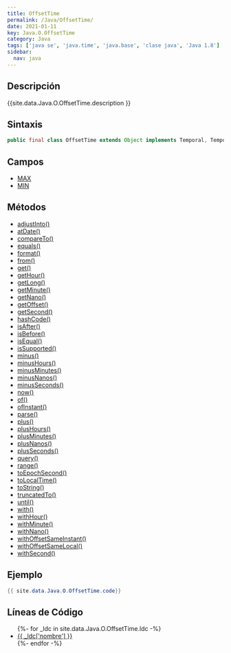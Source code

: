 ```yaml
---
title: OffsetTime
permalink: /Java/OffsetTime/
date: 2021-01-11
key: Java.O.OffsetTime
category: Java
tags: ['java se', 'java.time', 'java.base', 'clase java', 'Java 1.8']
sidebar: 
  nav: java
---
```


## Descripción
{{site.data.Java.O.OffsetTime.description }}

## Sintaxis
~~~java
public final class OffsetTime extends Object implements Temporal, TemporalAdjuster, Comparable<OffsetTime>, Serializable
~~~

## Campos
* [MAX](/Java/OffsetTime/MAX)
* [MIN](/Java/OffsetTime/MIN)

## Métodos
* [adjustInto()](/Java/OffsetTime/adjustInto)
* [atDate()](/Java/OffsetTime/atDate)
* [compareTo()](/Java/OffsetTime/compareTo)
* [equals()](/Java/OffsetTime/equals)
* [format()](/Java/OffsetTime/format)
* [from()](/Java/OffsetTime/from)
* [get()](/Java/OffsetTime/get)
* [getHour()](/Java/OffsetTime/getHour)
* [getLong()](/Java/OffsetTime/getLong)
* [getMinute()](/Java/OffsetTime/getMinute)
* [getNano()](/Java/OffsetTime/getNano)
* [getOffset()](/Java/OffsetTime/getOffset)
* [getSecond()](/Java/OffsetTime/getSecond)
* [hashCode()](/Java/OffsetTime/hashCode)
* [isAfter()](/Java/OffsetTime/isAfter)
* [isBefore()](/Java/OffsetTime/isBefore)
* [isEqual()](/Java/OffsetTime/isEqual)
* [isSupported()](/Java/OffsetTime/isSupported)
* [minus()](/Java/OffsetTime/minus)
* [minusHours()](/Java/OffsetTime/minusHours)
* [minusMinutes()](/Java/OffsetTime/minusMinutes)
* [minusNanos()](/Java/OffsetTime/minusNanos)
* [minusSeconds()](/Java/OffsetTime/minusSeconds)
* [now()](/Java/OffsetTime/now)
* [of()](/Java/OffsetTime/of)
* [ofInstant()](/Java/OffsetTime/ofInstant)
* [parse()](/Java/OffsetTime/parse)
* [plus()](/Java/OffsetTime/plus)
* [plusHours()](/Java/OffsetTime/plusHours)
* [plusMinutes()](/Java/OffsetTime/plusMinutes)
* [plusNanos()](/Java/OffsetTime/plusNanos)
* [plusSeconds()](/Java/OffsetTime/plusSeconds)
* [query()](/Java/OffsetTime/query)
* [range()](/Java/OffsetTime/range)
* [toEpochSecond()](/Java/OffsetTime/toEpochSecond)
* [toLocalTime()](/Java/OffsetTime/toLocalTime)
* [toString()](/Java/OffsetTime/toString)
* [truncatedTo()](/Java/OffsetTime/truncatedTo)
* [until()](/Java/OffsetTime/until)
* [with()](/Java/OffsetTime/with)
* [withHour()](/Java/OffsetTime/withHour)
* [withMinute()](/Java/OffsetTime/withMinute)
* [withNano()](/Java/OffsetTime/withNano)
* [withOffsetSameInstant()](/Java/OffsetTime/withOffsetSameInstant)
* [withOffsetSameLocal()](/Java/OffsetTime/withOffsetSameLocal)
* [withSecond()](/Java/OffsetTime/withSecond)

## Ejemplo
~~~java
{{ site.data.Java.O.OffsetTime.code}}
~~~

## Líneas de Código
<ul>
{%- for _ldc in site.data.Java.O.OffsetTime.ldc -%}
   <li>
       <a href="{{_ldc['url'] }}">{{ _ldc['nombre'] }}</a>
   </li>
{%- endfor -%}
</ul>
